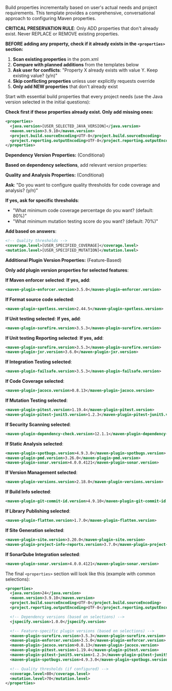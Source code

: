 Build properties incrementally based on user's actual needs and project requirements. This template provides a comprehensive, conversational approach to configuring Maven properties.

**CRITICAL PRESERVATION RULE**: Only ADD properties that don't already exist. Never REPLACE or REMOVE existing properties.

**BEFORE adding any property, check if it already exists in the `<properties>` section:**

1. **Scan existing properties** in the pom.xml
2. **Compare with planned additions** from the templates below
3. **Ask user for conflicts**: "Property X already exists with value Y. Keep existing value? (y/n)"
4. **Skip conflicting properties** unless user explicitly requests override
5. **Only add NEW properties** that don't already exist

Start with essential build properties that every project needs (use the Java version selected in the initial questions):

**Check first if these properties already exist. Only add missing ones:**

```xml
<properties>
  <java.version>[USER_SELECTED_JAVA_VERSION]</java.version>
  <maven.version>3.9.10</maven.version>
  <project.build.sourceEncoding>UTF-8</project.build.sourceEncoding>
  <project.reporting.outputEncoding>UTF-8</project.reporting.outputEncoding>
</properties>
```

**Dependency Version Properties:** (Conditional)

**Based on dependency selections**, add relevant version properties:

**Quality and Analysis Properties:** (Conditional)

**Ask**: "Do you want to configure quality thresholds for code coverage and analysis? (y/n)"

**If yes, ask for specific thresholds**:
- "What minimum code coverage percentage do you want? (default: 80%)"
- "What minimum mutation testing score do you want? (default: 70%)"

**Add based on answers**:
```xml
<!-- Quality thresholds -->
<coverage.level>[USER_SPECIFIED_COVERAGE]</coverage.level>
<mutation.level>[USER_SPECIFIED_MUTATION]</mutation.level>
```

**Additional Plugin Version Properties:** (Feature-Based)

**Only add plugin version properties for selected features**:

**If Maven enforcer selected**:
**If yes, add**:
```xml
<maven-plugin-enforcer.version>3.5.0</maven-plugin-enforcer.version>
```

**If Format source code selected**:
```xml
<maven-plugin-spotless.version>2.44.5</maven-plugin-spotless.version>
```

**If Unit testing selected**:
**If yes, add**:
```xml
<maven-plugin-surefire.version>3.5.3</maven-plugin-surefire.version>
```

**If Unit testing Reporting selected**:
**If yes, add**:
```xml
<maven-plugin-surefire.version>3.5.3</maven-plugin-surefire.version>
<maven-plugin-jxr.version>3.6.0</maven-plugin-jxr.version>
```

**If Integration Testing selected**:
```xml
<maven-plugin-failsafe.version>3.5.3</maven-plugin-failsafe.version>
```

**If Code Coverage selected**:
```xml
<maven-plugin-jacoco.version>0.8.13</maven-plugin-jacoco.version>
```

**If Mutation Testing selected**:
```xml
<maven-plugin-pitest.version>1.19.4</maven-plugin-pitest.version>
<maven-plugin-pitest-junit5.version>1.2.3</maven-plugin-pitest-junit5.version>
```

**If Security Scanning selected**:
```xml
<maven-plugin-dependency-check.version>12.1.1</maven-plugin-dependency-check.version>
```

**If Static Analysis selected**:
```xml
<maven-plugin-spotbugs.version>4.9.3.0</maven-plugin-spotbugs.version>
<maven-plugin-pmd.version>3.26.0</maven-plugin-pmd.version>
<maven-plugin-sonar.version>4.0.0.4121</maven-plugin-sonar.version>
```

**If Version Management selected**:
```xml
<maven-plugin-versions.version>2.18.0</maven-plugin-versions.version>
```

**If Build Info selected**:
```xml
<maven-plugin-git-commit-id.version>4.9.10</maven-plugin-git-commit-id.version>
```

**If Library Publishing selected**:
```xml
<maven-plugin-flatten.version>1.7.0</maven-plugin-flatten.version>
```

**If Site Generation selected**:
```xml
<maven-plugin-site.version>3.20.0</maven-plugin-site.version>
<maven-plugin-project-info-reports.version>3.7.0</maven-plugin-project-info-reports.version>
```

**If SonarQube Integration selected**:
```xml
<maven-plugin-sonar.version>4.0.0.4121</maven-plugin-sonar.version>
```

The final `<properties>` section will look like this (example with common selections):

```xml
<properties>
  <java.version>24</java.version>
  <maven.version>3.9.10</maven.version>
  <project.build.sourceEncoding>UTF-8</project.build.sourceEncoding>
  <project.reporting.outputEncoding>UTF-8</project.reporting.outputEncoding>

  <!-- Dependency versions (based on selections) -->
  <jspecify.version>1.0.0</jspecify.version>

  <!-- Feature-specific plugin versions (based on selections) -->
  <maven-plugin-surefire.version>3.5.3</maven-plugin-surefire.version>
  <maven-plugin-enforcer.version>3.5.0</maven-plugin-enforcer.version>
  <maven-plugin-jacoco.version>0.8.13</maven-plugin-jacoco.version>
  <maven-plugin-pitest.version>1.19.4</maven-plugin-pitest.version>
  <maven-plugin-pitest-junit5.version>1.2.3</maven-plugin-pitest-junit5.version>
  <maven-plugin-spotbugs.version>4.9.3.0</maven-plugin-spotbugs.version>

  <!-- Quality thresholds (if configured) -->
  <coverage.level>80</coverage.level>
  <mutation.level>70</mutation.level>
</properties>
```
